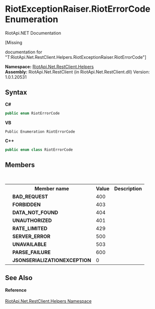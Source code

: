 # RiotExceptionRaiser.RiotErrorCode Enumeration
RiotApi.NET Documentation 

\[Missing <summary> documentation for "T:RiotApi.Net.RestClient.Helpers.RiotExceptionRaiser.RiotErrorCode"\]

**Namespace:**&nbsp;<a href="462957ad-7f36-13b9-0984-0a2de37ad030">RiotApi.Net.RestClient.Helpers</a><br />**Assembly:**&nbsp;RiotApi.Net.RestClient (in RiotApi.Net.RestClient.dll) Version: 1.0.1.20531

## Syntax

**C#**<br />
``` C#
public enum RiotErrorCode
```

**VB**<br />
``` VB
Public Enumeration RiotErrorCode
```

**C++**<br />
``` C++
public enum class RiotErrorCode
```


## Members
&nbsp;<table><tr><th></th><th>Member name</th><th>Value</th><th>Description</th></tr><tr><td /><td target="F:RiotApi.Net.RestClient.Helpers.RiotExceptionRaiser.RiotErrorCode.BAD_REQUEST">**BAD_REQUEST**</td><td>400</td><td /></tr><tr><td /><td target="F:RiotApi.Net.RestClient.Helpers.RiotExceptionRaiser.RiotErrorCode.FORBIDDEN">**FORBIDDEN**</td><td>403</td><td /></tr><tr><td /><td target="F:RiotApi.Net.RestClient.Helpers.RiotExceptionRaiser.RiotErrorCode.DATA_NOT_FOUND">**DATA_NOT_FOUND**</td><td>404</td><td /></tr><tr><td /><td target="F:RiotApi.Net.RestClient.Helpers.RiotExceptionRaiser.RiotErrorCode.UNAUTHORIZED">**UNAUTHORIZED**</td><td>401</td><td /></tr><tr><td /><td target="F:RiotApi.Net.RestClient.Helpers.RiotExceptionRaiser.RiotErrorCode.RATE_LIMITED">**RATE_LIMITED**</td><td>429</td><td /></tr><tr><td /><td target="F:RiotApi.Net.RestClient.Helpers.RiotExceptionRaiser.RiotErrorCode.SERVER_ERROR">**SERVER_ERROR**</td><td>500</td><td /></tr><tr><td /><td target="F:RiotApi.Net.RestClient.Helpers.RiotExceptionRaiser.RiotErrorCode.UNAVAILABLE">**UNAVAILABLE**</td><td>503</td><td /></tr><tr><td /><td target="F:RiotApi.Net.RestClient.Helpers.RiotExceptionRaiser.RiotErrorCode.PARSE_FAILURE">**PARSE_FAILURE**</td><td>600</td><td /></tr><tr><td /><td target="F:RiotApi.Net.RestClient.Helpers.RiotExceptionRaiser.RiotErrorCode.JSONSERIALIZATIONEXCEPTION">**JSONSERIALIZATIONEXCEPTION**</td><td>0</td><td /></tr></table>

## See Also


#### Reference
<a href="462957ad-7f36-13b9-0984-0a2de37ad030">RiotApi.Net.RestClient.Helpers Namespace</a><br />